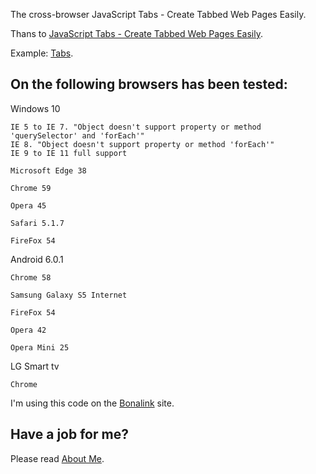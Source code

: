 The cross-browser JavaScript Tabs - Create Tabbed Web Pages Easily.

Thans to <a href='http://www.elated.com/articles/javascript-tabs/' target="_blank">JavaScript Tabs - Create Tabbed Web Pages Easily</a>.

Example: <a href='http://anhr.ucoz.net/Tabs/' target="_blank">Tabs</a>.

## On the following browsers has been tested:

Windows 10

	IE 5 to IE 7. "Object doesn't support property or method 'querySelector' and 'forEach'"
	IE 8. "Object doesn't support property or method 'forEach'"
	IE 9 to IE 11 full support

	Microsoft Edge 38

	Chrome 59

	Opera 45

	Safari 5.1.7

	FireFox 54

Android 6.0.1

	Chrome 58

	Samsung Galaxy S5 Internet 

	FireFox 54

	Opera 42

	Opera Mini 25

LG Smart tv

	Chrome 

I'm using this code on the <a href='http://bonalink.hopto.org/Chat/' target="_blank">Bonalink</a> site.

## Have a job for me?
Please read <a href='http://anhr.ucoz.net/AboutMe/' target="_blank">About Me</a>.


